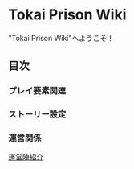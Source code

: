 # Tokai Prison Wiki

"Tokai Prison Wiki"へようこそ！

## 目次

### プレイ要素関連

### ストーリー設定

### 運営関係

[運営陣紹介](admins.md)

